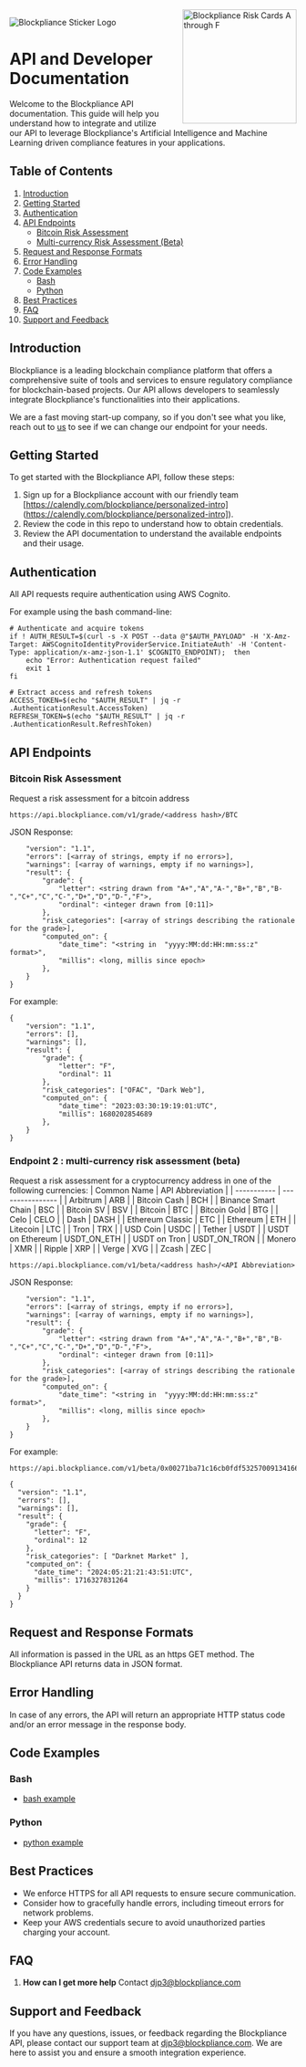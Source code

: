 <div style="float: right; margin-left: 20px;">
  <img src="https://assets-global.website-files.com/64fc9d87825785416c12539b/65b97d05b11bebdb3cf6c7c5_Screenshot%202024-01-30%20at%2014.45.22-p-500.png" alt="Blockpliance Risk Cards A through F" width="200" align="right"/>
</div>

![Blockpliance Sticker Logo](https://assets-global.website-files.com/64fc9d87825785416c12539b/64fcb20e15ed201d5bac2906_blockpliance_stickers-2%225-p-500.png)
# API and Developer Documentation

Welcome to the Blockpliance API documentation. This guide will help you understand how to integrate and utilize our API to leverage Blockpliance's Artificial Intelligence and Machine Learning driven compliance features in your applications.

## Table of Contents



1. [Introduction](#introduction)
2. [Getting Started](#getting-started)
3. [Authentication](#authentication)
4. [API Endpoints](#api-endpoints)
   - [Bitcoin Risk Assessment](#bitcoin-risk-assessment)
   - [Multi-currency Risk Assessment (Beta)](#multi-currency-risk-assessment)
5. [Request and Response Formats](#request-and-response-formats)
6. [Error Handling](#error-handling)
7. [Code Examples](#code-examples)
   - [Bash](#bash)
   - [Python](#python)
8. [Best Practices](#best-practices)
9. [FAQ](#faq)
10. [Support and Feedback](#support-and-feedback)

## Introduction

Blockpliance is a leading blockchain compliance platform that offers a comprehensive suite of tools and services to ensure regulatory compliance for blockchain-based projects. Our API allows developers to seamlessly integrate Blockpliance's functionalities into their applications.  

We are a fast moving start-up company, so if you don't see what you like, reach
out to [us](mailto:djp3@blockpliance.com) to see if we can change our endpoint for your needs.

## Getting Started

To get started with the Blockpliance API, follow these steps:

1. Sign up for a Blockpliance account with our friendly team [https://calendly.com/blockpliance/personalized-intro] (https://calendly.com/blockpliance/personalized-intro]).
2. Review the code in this repo to understand how to obtain credentials.
3. Review the API documentation to understand the available endpoints and their usage.

## Authentication

All API requests require authentication using AWS Cognito. 

For example using the bash command-line:
```
# Authenticate and acquire tokens
if ! AUTH_RESULT=$(curl -s -X POST --data @"$AUTH_PAYLOAD" -H 'X-Amz-Target: AWSCognitoIdentityProviderService.InitiateAuth' -H 'Content-Type: application/x-amz-json-1.1' $COGNITO_ENDPOINT);  then
	echo "Error: Authentication request failed"
	exit 1
fi

# Extract access and refresh tokens
ACCESS_TOKEN=$(echo "$AUTH_RESULT" | jq -r .AuthenticationResult.AccessToken)
REFRESH_TOKEN=$(echo "$AUTH_RESULT" | jq -r .AuthenticationResult.RefreshToken)
```

## API Endpoints

### Bitcoin Risk Assessment

Request a risk assessment for a bitcoin address

```
https://api.blockpliance.com/v1/grade/<address hash>/BTC
```

JSON Response:
```{
	"version": "1.1",
	"errors": [<array of strings, empty if no errors>],
	"warnings": [<array of warnings, empty if no warnings>],
	"result": {
		"grade": {
			"letter": <string drawn from "A+","A","A-","B+","B","B-","C+","C","C-","D+","D","D-","F">,
			"ordinal": <integer drawn from [0:11]>
		},
		"risk_categories": [<array of strings describing the rationale for the grade>],
		"computed_on": {
			"date_time": "<string in  "yyyy:MM:dd:HH:mm:ss:z" format>",
			"millis": <long, millis since epoch>
		},
	}
}
```

For example:
```
{
	"version": "1.1",
	"errors": [],
	"warnings": [],
	"result": {
		"grade": {
			"letter": "F",
			"ordinal": 11
		},
		"risk_categories": ["OFAC", "Dark Web"],
		"computed_on": {
			"date_time": "2023:03:30:19:19:01:UTC",
			"millis": 1680202854689
		},
	}
}
```

### Endpoint 2 : multi-currency risk assessment (beta)

Request a risk assessment for a cryptocurrency address in one of the following
currencies:
| Common Name | API Abbreviation |
| ----------- | ---------------- |
| Arbitrum | ARB |
|     Bitcoin Cash | BCH |
|     Binance Smart Chain | BSC |
|     Bitcoin SV | BSV |
|     Bitcoin | BTC |
|     Bitcoin Gold | BTG |
|     Celo | CELO |
|     Dash | DASH |
|     Ethereum Classic | ETC |
|     Ethereum | ETH |
|     Litecoin | LTC |
|     Tron | TRX |
|     USD Coin | USDC |
|     Tether | USDT |
|     USDT on Ethereum | USDT_ON_ETH | 
| USDT on Tron | USDT_ON_TRON |
|     Monero | XMR |
|     Ripple | XRP |
|     Verge | XVG |
|     Zcash | ZEC |

```
https://api.blockpliance.com/v1/beta/<address hash>/<API Abbreviation>
```

JSON Response:
```{
	"version": "1.1",
	"errors": [<array of strings, empty if no errors>],
	"warnings": [<array of warnings, empty if no warnings>],
	"result": {
		"grade": {
			"letter": <string drawn from "A+","A","A-","B+","B","B-","C+","C","C-","D+","D","D-","F">,
			"ordinal": <integer drawn from [0:11]>
		},
		"risk_categories": [<array of strings describing the rationale for the grade>],
		"computed_on": {
			"date_time": "<string in  "yyyy:MM:dd:HH:mm:ss:z" format>",
			"millis": <long, millis since epoch>
		},
	}
}
```

For example:
```
https://api.blockpliance.com/v1/beta/0x00271ba71c16cb0fdf532570091341665d147350/ETH

{
  "version": "1.1",
  "errors": [],
  "warnings": [],
  "result": {
    "grade": {
      "letter": "F",
      "ordinal": 12
    },
    "risk_categories": [ "Darknet Market" ],
    "computed_on": {
      "date_time": "2024:05:21:21:43:51:UTC",
      "millis": 1716327831264
    }
  }
}

```

## Request and Response Formats

All information is passed in the URL as an https GET method.
The Blockpliance API returns data in JSON format.

## Error Handling

In case of any errors, the API will return an appropriate HTTP status code and/or an error message in the response body.

## Code Examples

### Bash
* [bash example](./bash)

### Python
* [python example](./python)

## Best Practices

- We enforce HTTPS for all API requests to ensure secure communication. 
- Consider how to gracefully handle errors, including timeout errors for network problems.
- Keep your AWS credentials secure to avoid unauthorized parties charging your account.

## FAQ

1. **How can I get more help** Contact djp3@blockpliance.com

## Support and Feedback

If you have any questions, issues, or feedback regarding the Blockpliance API, please contact our support team at [djp3@blockpliance.com](mailto:djp3@blockpliance.com). We are here to assist you and ensure a smooth integration experience.
